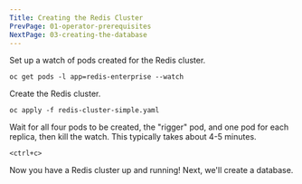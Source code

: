 ```yaml
---
Title: Creating the Redis Cluster
PrevPage: 01-operator-prerequisites
NextPage: 03-creating-the-database
---
```


Set up a watch of pods created for the Redis cluster.

```execute-2
oc get pods -l app=redis-enterprise --watch
```

Create the Redis cluster.

```execute-1
oc apply -f redis-cluster-simple.yaml
```

Wait for all four pods to be created, the "rigger" pod, and one pod for each replica, then kill the watch. This typically takes about 4-5 minutes.

```execute-2
<ctrl+c>
```

Now you have a Redis cluster up and running! Next, we'll create a database.
